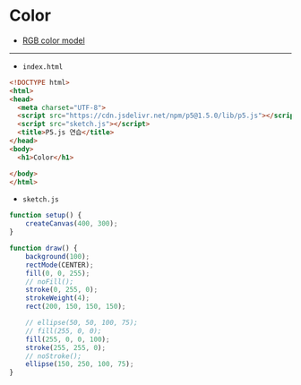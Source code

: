 # Color

- [RGB color model](https://en.wikipedia.org/wiki/RGB_color_model)

---

- `index.html`

```html
<!DOCTYPE html>
<html>
<head>
  <meta charset="UTF-8">
  <script src="https://cdn.jsdelivr.net/npm/p5@1.5.0/lib/p5.js"></script>
  <script src="sketch.js"></script>
  <title>P5.js 연습</title>
</head>
<body>
  <h1>Color</h1>

</body>
</html>
```


- `sketch.js`

```javascript
function setup() {
    createCanvas(400, 300);
}

function draw() {
    background(100);
    rectMode(CENTER);
    fill(0, 0, 255);
    // noFill();
    stroke(0, 255, 0);
    strokeWeight(4);
    rect(200, 150, 150, 150);

    // ellipse(50, 50, 100, 75);
    // fill(255, 0, 0);
    fill(255, 0, 0, 100);
    stroke(255, 255, 0);
    // noStroke();
    ellipse(150, 250, 100, 75);
}
```

